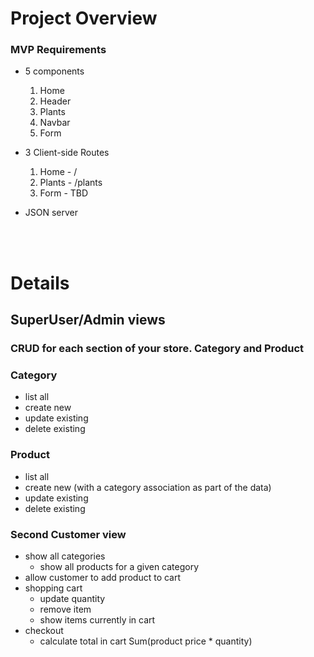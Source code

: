 # Project Overview


### MVP Requirements

* 5 components
    1. Home
    2. Header
    3. Plants
    4. Navbar
    5. Form

* 3 Client-side Routes
    1. Home - /
    2. Plants - /plants
    3. Form - TBD

* JSON server
<br>
<br>

# Details
## SuperUser/Admin views
  ### CRUD for each section of your store.  Category and Product
### Category
   * list all
   * create new
   * update existing
   * delete existing
### Product
   * list all
   * create new (with a category association as part of the data)
   * update existing
   * delete existing
### Second Customer view
* show all categories
    * show all products for a given category
* allow customer to add product to cart
* shopping cart
    * update quantity
    * remove item
    * show items currently in cart
* checkout
    * calculate total in cart Sum(product price * quantity)
